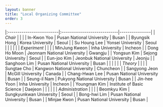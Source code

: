 ```yaml
---
layout: banner
title: "Local Organizing Committee"
order: 3
---
```


<style>
    td:first-child { font-weight: bold }
    th, td {
        padding: 3px;
        padding-right: 5px;
        min-width: 8em;
    }
</style>


|:--------------------------|:-----------------------------|----------------|
| *Chair*                   |                              |                |
| In-Kwon Yoo               | Pusan National University    | Busan          |
| Byungsik Hong             | Korea University             | Seoul          |
| Su Houng Lee              | Yonsei University            | Seoul          |
|                           |                              |                |
| *Experiment*              |                              |                |
| MinJung Kweon             | Inha University              | Incheon        |
| Dong Ho Moon              | Jeonnam National University  | Gwangju        |
| Yongsun Kim               | Sejong University            | Seoul          |
| Eun-joo Kim               | Jeonbuk National University  | Jeonju         |
| Sanghoon Lim              | Pusan National University    | Busan          |
|                           |                              |                |
| *Theory*                  |                              |                |
| Sungtae Cho               | Kangwon National University  | Chuncheon      |
| Sangyong Jeon             | McGill University            | Canada         |
| Chang-Hwan Lee            | Pusan National University    | Busan          |
| Seung-il Nam              | Pukyong National University  | Busan          |
| Jin-hee Yoon              | Inha University              | Incheon        |
| Youngman Kim              | Institute of Basic Science   | Daejeon        |
|                           |                              |                |
| *Administration*          |                              |                |
| Beomkyu Kim               | Sungkyunkwan University      | Seoul          |
| Bong-hwi Lim              | Pusan National University    | Busan          |
| Minjae Kwon               | Pusan National University    | Busan          |